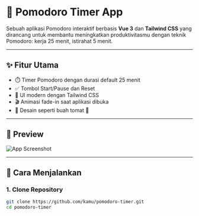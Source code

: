 # 🍅 Pomodoro Timer App

Sebuah aplikasi Pomodoro interaktif berbasis **Vue 3** dan **Tailwind CSS** yang dirancang untuk membantu meningkatkan produktivitasmu dengan teknik Pomodoro: kerja 25 menit, istirahat 5 menit.

---

## ✨ Fitur Utama

- ⏱️ Timer Pomodoro dengan durasi default 25 menit
- ✅ Tombol Start/Pause dan Reset
- 💅 UI modern dengan Tailwind CSS
- 🎬 Animasi fade-in saat aplikasi dibuka
- 🌈 Desain seperti buah tomat 🍅

---

## 📸 Preview

![App Screenshot](./preview.png) <!-- (Tambahkan gambar screenshot jika ada) -->

---

## 🚀 Cara Menjalankan

### 1. Clone Repository

```bash
git clone https://github.com/kamu/pomodoro-timer.git
cd pomodoro-timer
